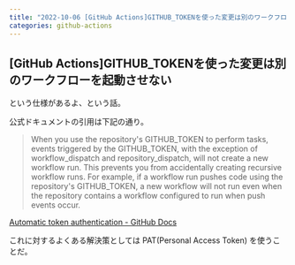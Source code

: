```yaml
---
title: "2022-10-06 [GitHub Actions]GITHUB_TOKENを使った変更は別のワークフローを起動させない"
categories: github-actions
---
```


## [GitHub Actions]GITHUB_TOKENを使った変更は別のワークフローを起動させない

という仕様があるよ、という話。

公式ドキュメントの引用は下記の通り。

> When you use the repository's GITHUB_TOKEN to perform tasks, events triggered by the GITHUB_TOKEN, with the exception of workflow_dispatch and repository_dispatch, will not create a new workflow run. This prevents you from accidentally creating recursive workflow runs. For example, if a workflow run pushes code using the repository's GITHUB_TOKEN, a new workflow will not run even when the repository contains a workflow configured to run when push events occur.

[Automatic token authentication - GitHub Docs](https://docs.github.com/en/actions/security-guides/automatic-token-authentication#using-the-github_token-in-a-workflow)

これに対するよくある解決策としては PAT(Personal Access Token) を使うことだ。
